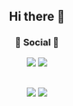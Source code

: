 
<!--
**jiixon/jiixon** is a ✨ _special_ ✨ repository because its `README.md` (this file) appears on your GitHub profile.

Here are some ideas to get you started:

- 🔭 I’m currently working on ...
- 🌱 I’m currently learning ...
- 👯 I’m looking to collaborate on ...
- 🤔 I’m looking for help with ...
- 💬 Ask me about ...
- 📫 How to reach me: ...
- 😄 Pronouns: ...
- ⚡ Fun fact: ...
-->

<!--<div align="center">
  <img align="center" src="https://capsule-render.vercel.app/api?type=waving&color=gradient&customColorList=0,2,2,5,3&reversal=true&height=200&text=jiixon%20github&fontAlign=50&animation=twinkling0&desc=Desc&descAlign=20" />
</div>-->
<div align="center"><h2>Hi there 👋</h2></div>



<h3 align="center"><b>💌 Social 💌 </b></h3>
<div align="center">
	<a href="mailto:jr0107380@gmail.com"><img src="https://img.shields.io/badge/Gmail-D14836?style=flat-square&logo=gmail&logoColor=white&link=mailto:jr0107380@gmail.com"/></a>
	<a href="https://www.instagram.com/jiix_on" target="_blank">
		<img src="https://img.shields.io/badge/instagram-E4405F?style=flat-square&logo=Instagram&logoColor=white"/></a>
</div><br>



<div align=center>
	<br>
<img src="https://github-readme-stats.vercel.app/api/top-langs/?username=jiixon&layout=compact">
<img src="https://github-readme-stats.vercel.app/api?username=jiixon&show_icons=true">

<!--![Jiixon's GitHub Contributor stats](https://github-contributor-stats.vercel.app/api?username=jiixon)-->
</div>
